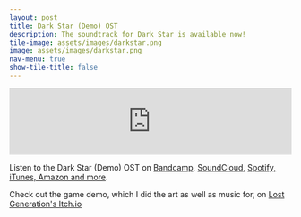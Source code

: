 ```yaml
---
layout: post
title: Dark Star (Demo) OST
description: The soundtrack for Dark Star is available now!
tile-image: assets/images/darkstar.png
image: assets/images/darkstar.png
nav-menu: true
show-tile-title: false
---
```

<iframe style="border: 0; width: 100%; height: 120px;" src="https://bandcamp.com/EmbeddedPlayer/album=1150343246/size=large/bgcol=333333/linkcol=9a64ff/tracklist=false/artwork=small/transparent=true/" seamless><a href="https://manadream.bandcamp.com/album/dark-star-demo-original-soundtrack">Dark Star (Demo): Original Soundtrack by manadream</a></iframe>

Listen to the Dark Star (Demo) OST on [Bandcamp](https://manadream.bandcamp.com), [SoundCloud](https://soundcloud.com/manadream), [Spotify, iTunes, Amazon and more](https://distrokid.com/hyperfollow/manadream/dark-star-demo-original-video-game-soundtrack).

Check out the game demo, which I did the art as well as music for, on [Lost Generation's Itch.io](https://lostgenerationgames.itch.io/darkstar)

